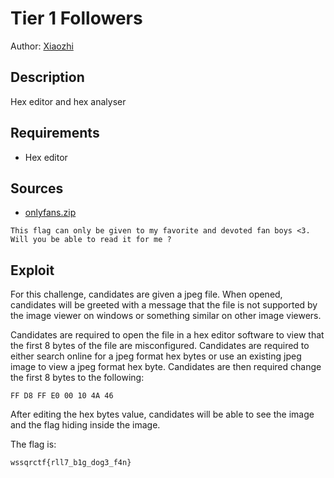 # Tier 1 Followers
Author: [Xiaozhi](https://github.com/xiaoxiao69)

## Description
Hex editor and hex analyser

## Requirements
- Hex editor

## Sources

- [onlyfans.zip](https://github.com/ChanTingHui/wssqrctf/blob/main/forensics/Tier%201%20Followers/bin/onlyfans.zip)

```
This flag can only be given to my favorite and devoted fan boys <3. Will you be able to read it for me ?
```

## Exploit

For this challenge, candidates are given a jpeg file. When opened, candidates will be greeted with a message that the file is not supported by the image viewer on windows
or something similar on other image viewers.

Candidates are required to open the file in a hex editor software to view that the first 8 bytes of the file are misconfigured. Candidates are required to either search online
for a jpeg format hex bytes or use an existing jpeg image to view a jpeg format hex byte. Candidates are then required change the first 8 bytes to the following:

```
FF D8 FF E0 00 10 4A 46
```
After editing the hex bytes value, candidates will be able to see the image and the flag hiding inside the image.


The flag is:

```
wssqrctf{rll7_b1g_dog3_f4n}
```

